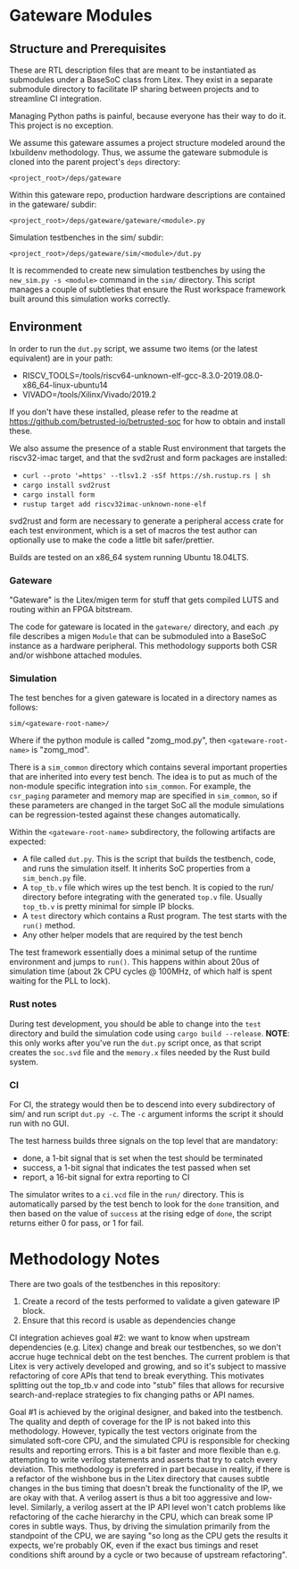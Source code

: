 # Gateware Modules

## Structure and Prerequisites

These are RTL description files that are meant to be instantiated as submodules
under a BaseSoC class from Litex. They exist in a separate submodule directory
to facilitate IP sharing between projects and to streamline CI integration.

Managing Python paths is painful, because everyone has their way to do it. This
project is no exception.

We assume this gateware assumes a project structure modeled around the
lxbuildenv methodology. Thus, we assume the gateware submodule is cloned
into the parent project's `deps` directory:

 `<project_root>/deps/gateware`

Within this gateware repo, production hardware descriptions are contained
in the gateware/ subdir: 

 `<project_root>/deps/gateware/gateware/<module>.py`

 Simulation testbenches in the sim/ subdir:
 
 `<project_root>/deps/gateware/sim/<module>/dut.py`
 
It is recommended to create new simulation testbenches by using the
`new_sim.py -s <module>` command in the `sim/` directory. This script manages
a couple of subtleties that ensure the Rust workspace framework built around
this simulation works correctly.

## Environment 

In order to run the `dut.py` script, we assume two items (or the latest equivalent) are in your path:

 - RISCV_TOOLS=/tools/riscv64-unknown-elf-gcc-8.3.0-2019.08.0-x86_64-linux-ubuntu14
 - VIVADO=/tools/Xilinx/Vivado/2019.2

If you don't have these installed, please refer to the readme at
https://github.com/betrusted-io/betrusted-soc for how to obtain and
install these.

We also assume the presence of a stable Rust environment that targets 
the riscv32-imac target, and that the svd2rust and form packages are installed:

  - `curl --proto '=https' --tlsv1.2 -sSf https://sh.rustup.rs | sh`
  - `cargo install svd2rust`
  - `cargo install form`
  - `rustup target add riscv32imac-unknown-none-elf`

svd2rust and form are necessary to generate a peripheral access crate for each
test environment, which is a set of macros the test author can optionally
use to make the code a little bit safer/prettier.

Builds are tested on an x86_64 system running Ubuntu 18.04LTS. 

### Gateware

"Gateware" is the Litex/migen term for stuff that gets compiled LUTS and
 routing within an FPGA bitstream. 
 
 The code for gateware is located in the `gateware/` directory, and each
 .py file describes a migen `Module` that can be submoduled into a
 BaseSoC instance as a hardware peripheral. This methodology supports
 both CSR and/or wishbone attached modules.

### Simulation

The test benches for a given gateware is located in a directory names as follows:

 `sim/<gateware-root-name>/`

Where if the python module is called "zomg_mod.py", then `<gateware-root-name>` is "zomg_mod".

There is a `sim_common` directory which contains several important properties that
are inherited into every test bench. The idea is to put as much of the non-module specific
integration into `sim_common`. For example, the `csr_paging` parameter and memory
map are specified in `sim_common`, so if these parameters are changed in the target SoC
all the module simulations can be regression-tested against these changes automatically.

Within the `<gateware-root-name>` subdirectory, the following artifacts are expected:

 - A file called `dut.py`. This is the script that builds the testbench, code, and runs the simulation itself.
 It inherits SoC properties from a `sim_bench.py` file.
 - A `top_tb.v` file which wires up the test bench. It is copied to the run/ directory before integrating
   with the generated `top.v` file. Usually `top_tb.v` is pretty minimal for simple IP blocks.
 - A `test` directory which contains a Rust program. The test starts with the `run()` method. 
 - Any other helper models that are required by the test bench

The test framework essentially does a minimal setup of the runtime environment and jumps to `run()`. 
This happens within about 20us of simulation time (about 2k CPU cycles @ 100MHz, of which half 
is spent waiting for the PLL to lock).  

### Rust notes

During test development, you should be able to change into the `test` directory and build
the simulation code using `cargo build --release`. __NOTE__: this only works after
you've run the `dut.py` script once, as that script creates the `soc.svd` file and the `memory.x`
files needed by the Rust build system.
 
### CI

For CI, the strategy would then be to descend into every subdirectory of sim/ and
run script `dut.py -c`. The `-c` argument informs the script it should run with no GUI.

The test harness builds three signals on the top level that are mandatory:

- done, a 1-bit signal that is set when the test should be terminated
- success, a 1-bit signal that indicates the test passed when set
- report, a 16-bit signal for extra reporting to CI

The simulator writes to a `ci.vcd` file in the `run/` directory. This is automatically
parsed by the test bench to look for the `done` transition, and then based on the
value of `success` at the rising edge of `done`, the script returns either 0 for
pass, or 1 for fail.

# Methodology Notes

There are two goals of the testbenches in this repository:

 1. Create a record of the tests performed to validate a given gateware IP block.
 2. Ensure that this record is usable as dependencies change

CI integration achieves goal #2: we want to know when upstream
dependencies (e.g. Litex) change and break our testbenches, so we
don't accrue huge technical debt on the test benches. The current
problem is that Litex is very actively developed and growing, and so
it's subject to massive refactoring of core APIs that tend to break
everything. This motivates splitting out the top_tb.v and code into
"stub" files that allows for recursive search-and-replace strategies
to fix changing paths or API names.

Goal #1 is achieved by the original designer, and baked into the
testbench.  The quality and depth of coverage for the IP is not baked
into this methodology. However, typically the test vectors originate
from the simulated soft-core CPU, and the simulated CPU is responsible
for checking results and reporting errors. This is a bit faster and
more flexible than e.g. attempting to write verilog statements and
asserts that try to catch every deviation. This methodology is
preferred in part because in reality, if there is a refactor of the
wishbone bus in the Litex directory that causes subtle changes in the
bus timing that doesn't break the functionality of the IP, we are okay
with that. A verilog assert is thus a bit too aggressive and
low-level. Similarly, a verilog assert at the IP API level won't catch
problems like refactoring of the cache hierarchy in the CPU, which can
break some IP cores in subtle ways. Thus, by driving the simulation
primarily from the standpoint of the CPU, we are saying "so long as
the CPU gets the results it expects, we're probably OK, even if the
exact bus timings and reset conditions shift around by a cycle or
two because of upstream refactoring".
